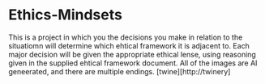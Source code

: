 # Ethics-Mindsets
This is a project in which you the decisions you make in relation to the situatiomn will determine which ehtical framework it is adjacent to. Each major decision will be given the appropriate ethical lense, using reasoning given in the supplied ehtical framework document. All of the images are AI geneerated, and there are multiple endings. [twine][http://twinery]
